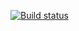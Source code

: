 [![Build status](https://ci.appveyor.com/api/projects/status/q27ru7x6vbv2wef3?svg=true)](https://ci.appveyor.com/project/Marfinika/selenide2refartor)
